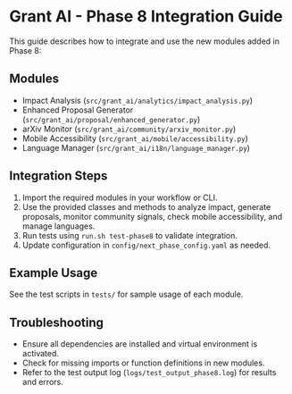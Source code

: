 # Grant AI - Phase 8 Integration Guide

This guide describes how to integrate and use the new modules added in Phase 8:

## Modules
- Impact Analysis (`src/grant_ai/analytics/impact_analysis.py`)
- Enhanced Proposal Generator (`src/grant_ai/proposal/enhanced_generator.py`)
- arXiv Monitor (`src/grant_ai/community/arxiv_monitor.py`)
- Mobile Accessibility (`src/grant_ai/mobile/accessibility.py`)
- Language Manager (`src/grant_ai/i18n/language_manager.py`)

## Integration Steps
1. Import the required modules in your workflow or CLI.
2. Use the provided classes and methods to analyze impact, generate proposals, monitor community signals, check mobile accessibility, and manage languages.
3. Run tests using `run.sh test-phase8` to validate integration.
4. Update configuration in `config/next_phase_config.yaml` as needed.

## Example Usage
See the test scripts in `tests/` for sample usage of each module.

## Troubleshooting
- Ensure all dependencies are installed and virtual environment is activated.
- Check for missing imports or function definitions in new modules.
- Refer to the test output log (`logs/test_output_phase8.log`) for results and errors.
